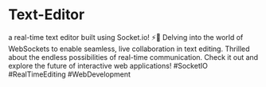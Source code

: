 # Text-Editor
a real-time text editor built using Socket.io! ⚡️📝 Delving into the world of WebSockets to enable seamless, live collaboration in text editing. Thrilled about the endless possibilities of real-time communication. Check it out and explore the future of interactive web applications! #SocketIO #RealTimeEditing #WebDevelopment 
